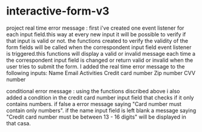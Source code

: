 # interactive-form-v3
 project
real time error message :
first i've created one event listener for each input field.this way at every new input it will be possible to verify if that input is valid or not.
the functions created to verify the validity of the form fields will be called when the correspondent input field event listener is triggered.this functions will display a valid or invalid message each time a the correspondent input field is changed or return valid or invalid when the user tries to submit the form.
I added the real time error message to the following inputs:
Name
Email
Activities
Credit card number 
Zip number
CVV number

conditional error message :
using the functions discribed above i also added a condition in the credit card number input field that checks if it only contains numbers. 
if false a error message saying "Card number must contain only numbers". if the name input field is left blank a message saying "Credit card number must be between 13 - 16 digits" will be displayed in that casa.